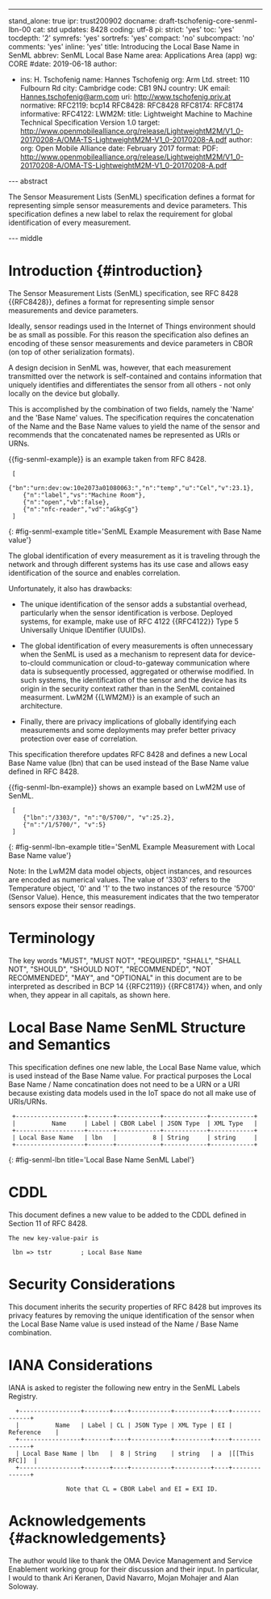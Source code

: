 ---
stand_alone: true
ipr: trust200902
docname: draft-tschofenig-core-senml-lbn-00
cat: std
updates: 8428
coding: utf-8
pi:
  strict: 'yes'
  toc: 'yes'
  tocdepth: '2'
  symrefs: 'yes'
  sortrefs: 'yes'
  compact: 'no'
  subcompact: 'no'
  comments: 'yes'
  inline: 'yes'
title: Introducing the Local Base Name in SenML
abbrev: SenML Local Base Name 
area: Applications Area (app)
wg: CORE
#date: 2019-06-18
author:
- ins: H. Tschofenig
  name: Hannes Tschofenig
  org: Arm Ltd.
  street: 110 Fulbourn Rd
  city: Cambridge
  code: CB1 9NJ
  country: UK
  email: Hannes.tschofenig@arm.com
  uri: http://www.tschofenig.priv.at
normative:
  RFC2119: bcp14
  RFC8428: RFC8428
  RFC8174: RFC8174
informative:
  RFC4122:
  LWM2M:
    title: Lightweight Machine to Machine Technical Specification Version 1.0
    target: http://www.openmobilealliance.org/release/LightweightM2M/V1_0-20170208-A/OMA-TS-LightweightM2M-V1_0-20170208-A.pdf
    author:
      org: Open Mobile Alliance
    date:  February 2017
    format:
      PDF: http://www.openmobilealliance.org/release/LightweightM2M/V1_0-20170208-A/OMA-TS-LightweightM2M-V1_0-20170208-A.pdf

--- abstract

The Sensor Measurement Lists (SenML) specification defines a format for representing simple sensor measurements and device parameters. This specification defines a new label to relax the requirement for global identification of every measurement.

--- middle

# Introduction {#introduction}

The Sensor Measurement Lists (SenML) specification, see RFC 8428 {{RFC8428}}, 
defines a format for representing simple sensor measurements and device parameters. 

Ideally, sensor readings used in the Internet of Things environment 
should be as small as possible. For this reason the specification 
also defines an encoding of these sensor measurements and device parameters 
in CBOR (on top of other serialization formats).

A design decision in SenML was, however, that each measurement transmitted 
over the network is self-contained and contains information that 
uniquely identifies and differentiates the sensor from all others - not only 
locally on the device but globally. 

This is accomplished by the combination of two fields, namely the 'Name' and 
the 'Base Name' values. The specification requires the concatenation of the 
Name and the Base Name values to yield the name of the sensor and 
recommends that the concatenated names be represented as URIs or URNs. 

{{fig-senml-example}} is an example taken from RFC 8428. 

~~~~
 [
    {"bn":"urn:dev:ow:10e2073a01080063:","n":"temp","u":"Cel","v":23.1},
    {"n":"label","vs":"Machine Room"},
    {"n":"open","vb":false},
    {"n":"nfc-reader","vd":"aGkgCg"}
 ]
~~~~
{: #fig-senml-example title='SenML Example Measurement with Base Name value'}

The global identification of every measurement as it is traveling through the 
network and through different systems has its use case and allows easy identification 
of the source and enables correlation.

Unfortunately, it also has drawbacks: 

* The unique identification of the sensor adds a substantial overhead, particularly when 
the sensor identification is verbose. Deployed systems, for example, make use of 
RFC 4122 {{RFC4122}} Type 5 Universally Unique IDentifier (UUIDs). 
   
* The global identification of every measurements is often unnecessary when the SenML 
is used as a mechanism to represent data for device-to-clould communication or cloud-to-gateway
communication where data is subsequently processed, aggregated or otherwise modified. 
In such systems, the identification of the sensor and the device has its origin in the 
security context rather than in the SenML contained measurment. LwM2M {{LWM2M}} is an 
example of such an architecture. 

* Finally, there are privacy implications of globally identifying each measurements and 
some deployments may prefer better privacy protection over ease of correlation. 

This specification therefore updates RFC 8428 and defines a new Local Base Name value (lbn) 
that can be used instead of the Base Name value defined in RFC 8428. 

{{fig-senml-lbn-example}} shows an example based on LwM2M use of SenML. 

~~~~
 [
    {"lbn":"/3303/", "n":"0/5700/", "v":25.2},
    {"n":"/1/5700/", "v":5}
 ]
~~~~
{: #fig-senml-lbn-example title='SenML Example Measurement with Local Base Name value'}

Note: In the LwM2M data model objects, object instances, and resources are encoded as numerical values. The value of '3303' refers to the Temperature object, '0' and '1' to the two instances of the resource '5700' (Sensor Value). 
Hence, this measurement indicates that the two temperator sensors expose their sensor readings.

# Terminology

   The key words "MUST", "MUST NOT", "REQUIRED", "SHALL", "SHALL NOT",
   "SHOULD", "SHOULD NOT", "RECOMMENDED", "NOT RECOMMENDED", "MAY", and
   "OPTIONAL" in this document are to be interpreted as described in
   BCP 14 {{RFC2119}} {{RFC8174}} when, and only when, they appear in all
   capitals, as shown here.

   
# Local Base Name SenML Structure and Semantics 

This specification defines one new lable, the Local Base Name value, which is used instead of 
the Base Name value. For practical purposes the Local Base Name / Name concatination does not 
need to be a URN or a URI because existing data models used in the IoT space do not all make use 
of URIs/URNs. 

~~~~
 +-------------------+-------+------------+------------+------------+
 |          Name     | Label | CBOR Label | JSON Type  | XML Type   |
 +-------------------+-------+------------+------------+------------+
 | Local Base Name   | lbn   |          8 | String     | string     |
 +-------------------+-------+------------+------------+------------+
~~~~
 {: #fig-senml-lbn title='Local Base Name SenML Label'}


# CDDL

This document defines a new value to be added to the CDDL defined in Section 11 of RFC 8428. 

~~~~
The new key-value-pair is 

 lbn => tstr        ; Local Base Name
~~~~

# Security Considerations

This document inherits the security properties of RFC 8428 but improves its privacy features
by removing the unique identification of the sensor when the Local Base Name value is used 
instead of the Name / Base Name combination. 
     
# IANA Considerations

IANA is asked to register the following new entry in the SenML Labels Registry. 

~~~~
  +-----------------+-------+----+-----------+----------+----+--------------+
  |          Name   | Label | CL | JSON Type | XML Type | EI | Reference    |
  +-----------------+-------+----+-----------+----------+----+--------------+
  | Local Base Name | lbn   |  8 | String    | string   | a  |[[This RFC]]  |
  +-----------------+-------+----+-----------+----------+----+--------------+

                Note that CL = CBOR Label and EI = EXI ID.  
~~~~   

# Acknowledgements {#acknowledgements}

The author would like to thank the OMA Device Management and Service Enablement working group for their discussion 
and their input. In particular, I would to thank Ari Keranen, David Navarro, Mojan Mohajer and Alan Soloway.

